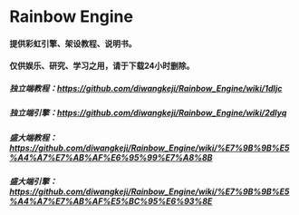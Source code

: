 # Rainbow Engine
#### 提供彩虹引擎、架设教程、说明书。
#### 仅供娱乐、研究、学习之用，请于下载24小时删除。
##### 独立端教程：https://github.com/diwangkeji/Rainbow_Engine/wiki/1dljc
##### 独立端引擎：https://github.com/diwangkeji/Rainbow_Engine/wiki/2dlyq
##### 盛大端教程：https://github.com/diwangkeji/Rainbow_Engine/wiki/%E7%9B%9B%E5%A4%A7%E7%AB%AF%E6%95%99%E7%A8%8B
##### 盛大端引擎：https://github.com/diwangkeji/Rainbow_Engine/wiki/%E7%9B%9B%E5%A4%A7%E7%AB%AF%E5%BC%95%E6%93%8E
